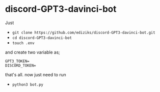 # discord-GPT3-davinci-bot

Just 
- `git clone https://github.com/ediziks/discord-GPT3-davinci-bot.git`
- `cd discord-GPT3-davinci-bot`
- `touch .env`

and create two variable as;
```
GPT3_TOKEN=
DISCORD_TOKEN=
```

that's all. 
now just need to run
- `python3 bot.py`
